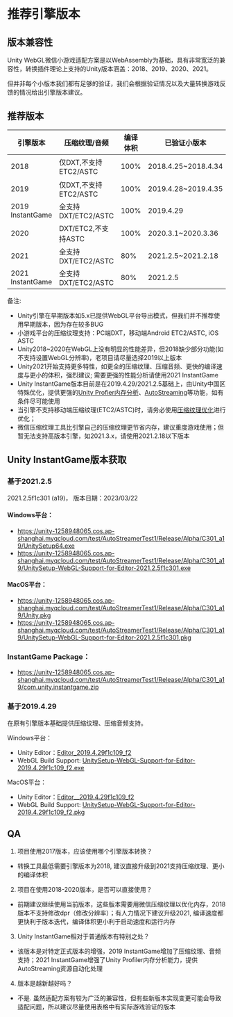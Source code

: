 # 推荐引擎版本

## 版本兼容性
 Unity WebGL微信小游戏适配方案是以WebAssembly为基础，具有非常宽泛的兼容性，转换插件理论上支持的Unity版本涵盖：2018、2019、2020、2021。
 
 但并非每个小版本我们都有足够的验证，我们会根据验证情况以及大量转换游戏反馈的情况给出引擎版本建议。

## 推荐版本

| 引擎版本 | 压缩纹理/音频 | 编译体积 | 已验证小版本 | 其他 |
| --- | --- | --- | --- | --- |
| 2018 | 仅DXT,不支持ETC2/ASTC | 100% | 2018.4.25~2018.4.34 | 不支持设置dpr分辨率 |
| 2019 | 仅DXT,不支持ETC2/ASTC | 100% | 2019.4.28~2019.4.35 | --- |
| 2019 InstantGame| 全支持DXT/ETC2/ASTC | 100% | 2019.4.29 | --- |
| 2020 | DXT/ETC2,不支持ASTC | 100% | 2020.3.1~2020.3.36 | --- |
| 2021 | 全支持DXT/ETC2/ASTC | 80% | 2021.2.5~2021.2.18 | --- |
| 2021 InstantGame | 全支持DXT/ETC2/ASTC | 80% | 2021.2.5 | 增强的UnityProfiler |
 
备注:
- Unity引擎在早期版本如5.x已提供WebGL平台导出模式，但我们并不推荐使用早期版本，因为存在较多BUG
- 小游戏平台的压缩纹理支持：PC端DXT，移动端Android ETC2/ASTC, iOS ASTC
- Unity2018~2020在WebGL上没有明显的性能差异，但2018缺少部分功能(如不支持设置WebGL分辨率)，老项目请尽量选择2019以上版本
- Unity2021开始支持更多特性，如更全的压缩纹理、压缩音频、更快的编译速度与更小的体积，强烈建议; 需要更强的性能分析请使用2021 InstantGame
- Unity InstantGame版本目前是在2019.4.29/2021.2.5基础上，由Unity中国区特殊优化，提供更强的[Unity Profier内存分析](https://docs.qq.com/doc/DV0hudk5TamlIek1L)、[AutoStreaming](InstantGameGuide.md)等功能，如有条件尽可能使用
- 当引擎不支持移动端压缩纹理(ETC2/ASTC)时，请务必使用[压缩纹理优化](CompressedTexture.md)进行优化；
- 微信压缩纹理工具比引擎自己的压缩纹理更节省内存，建议重度游戏使用；但暂无法支持高版本引擎，如2021.3.x，请使用2021.2.18以下版本



## Unity InstantGame版本获取

### 基于2021.2.5
2021.2.5f1c301 (a19)， 版本日期：2023/03/22
#### Windows平台：
- https://unity-1258948065.cos.ap-shanghai.myqcloud.com/test/AutoStreamerTest1/Release/Alpha/C301_a19/UnitySetup64.exe
- https://unity-1258948065.cos.ap-shanghai.myqcloud.com/test/AutoStreamerTest1/Release/Alpha/C301_a19/UnitySetup-WebGL-Support-for-Editor-2021.2.5f1c301.exe
#### MacOS平台：
- https://unity-1258948065.cos.ap-shanghai.myqcloud.com/test/AutoStreamerTest1/Release/Alpha/C301_a19/Unity.pkg
- https://unity-1258948065.cos.ap-shanghai.myqcloud.com/test/AutoStreamerTest1/Release/Alpha/C301_a19/UnitySetup-WebGL-Support-for-Editor-2021.2.5f1c301.pkg
### InstantGame Package：
- https://unity-1258948065.cos.ap-shanghai.myqcloud.com/test/AutoStreamerTest1/Release/Alpha/C301_a19/com.unity.instantgame.zip


### 基于2019.4.29
在原有引擎版本基础提供压缩纹理、压缩音频支持。

Windows平台：

- Unity Editor：[Editor_2019.4.29f1c109_f2](https://unity-1258948065.cos.ap-shanghai.myqcloud.com/test/AutoStreamerTest1/Release/Alpha/c109_f2/UnitySetup64.exe)
- WebGL Build Support: [UnitySetup-WebGL-Support-for-Editor-2019.4.29f1c109_f2.exe](https://unity-1258948065.cos.ap-shanghai.myqcloud.com/test/AutoStreamerTest1/Release/Alpha/c109_f2/UnitySetup-WebGL-Support-for-Editor-2019.4.29f1c109.exe)

MacOS平台：
- Unity Editor：[Editor__2019.4.29f1c109_f2](https://unity-1258948065.cos.ap-shanghai.myqcloud.com/test/AutoStreamerTest1/Release/Alpha/c109_f2/Unity.pkg)
- WebGL Build Support: [UnitySetup-WebGL-Support-for-Editor-2019.4.29f1c109_f2.pkg](https://unity-1258948065.cos.ap-shanghai.myqcloud.com/test/AutoStreamerTest1/Release/Alpha/c109_f2/UnitySetup-WebGL-Support-for-Editor-2019.4.29f1c109.pkg)



## QA
1. 项目使用2017版本，应该使用哪个引擎版本转换？
- 转换工具最低需要引擎版本为2018, 建议直接升级到2021支持压缩纹理、更小的编译体积

2. 项目在使用2018-2020版本，是否可以直接使用？
- 前期建议继续使用当前版本，这些版本需要用微信压缩纹理以优化内存，2018版本不支持修改dpr（修改分辨率）；有人力情况下建议升级2021, 编译速度都更快利于版本迭代，编译体积更小利于启动速度和运行内存

3. Unity InstantGame相对于普通版本有特别之处？
- 该版本是对特定正式版本的增强，2019 InstantGame增加了压缩纹理、音频支持；2021 InstantGame增强了Unity Profiler内存分析能力，提供AutoStreaming资源自动化处理

4. 版本是越新越好吗？
- 不是. 虽然适配方案有较为广泛的兼容性，但有些新版本实现变更可能会导致适配问题，所以建议尽量使用表格中有实际游戏验证的版本

